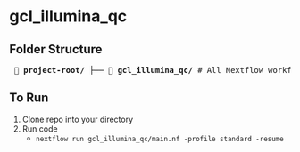 # gcl_illumina_qc

## Folder Structure
<pre> 📁 <b>project-root/</b> ├── 📁 <b>gcl_illumina_qc/</b> # All Nextflow workflow logic │ ├── 📄 main.nf # Entry point for pipeline │ ├── 📄 nextflow.config # SLURM and container config │ ├── 📄 README.md # Usage and documentation │ └── 📁 modules/ # Individual DSL2 module processes │ ├── clumpify.nf │ ├── fastp_trim_3.nf │ ├── fastp_trim_5.nf │ ├── fastq_screen.nf │ ├── fetch_genome.nf │ ├── index_genome.nf │ ├── map_reads.nf │ ├── multiqc.nf │ └── repair.nf │ ├── 📁 data/ # Input FASTQ files and QC outputs ├── 📁 genome/ # Downloaded and indexed reference ├── 📁 logs/ # SLURM/Nextflow job logs └── 📁 results/ # Final results (e.g. MultiQC reports) └── 📁 multiqc/ # Per-step and consolidated MultiQC outputs </pre>

## To Run 
1. Clone repo into your directory
2. Run code
    - `nextflow run gcl_illumina_qc/main.nf -profile standard -resume`